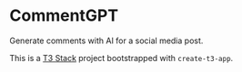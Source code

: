 # CommentGPT

Generate comments with AI for a social media post.

This is a [T3 Stack](https://create.t3.gg/) project bootstrapped with `create-t3-app`.
